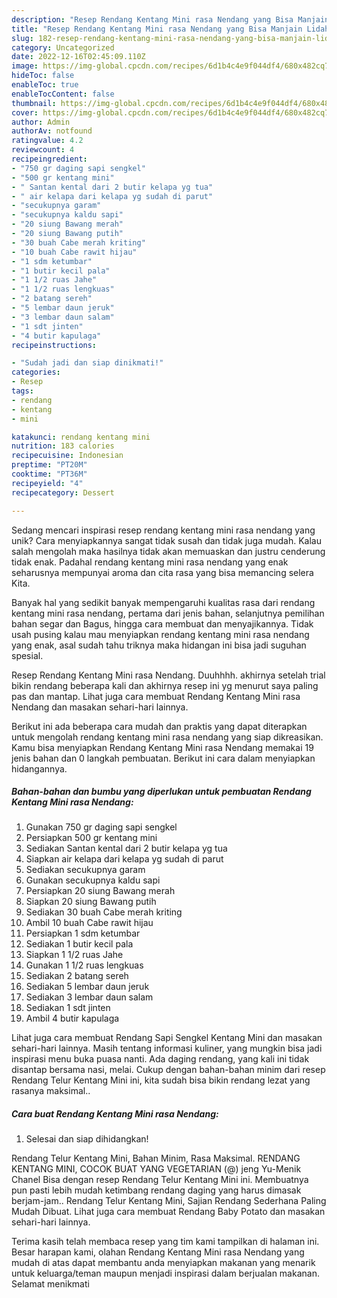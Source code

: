 ```yaml
---
description: "Resep Rendang Kentang Mini rasa Nendang yang Bisa Manjain Lidah"
title: "Resep Rendang Kentang Mini rasa Nendang yang Bisa Manjain Lidah"
slug: 182-resep-rendang-kentang-mini-rasa-nendang-yang-bisa-manjain-lidah
category: Uncategorized
date: 2022-12-16T02:45:09.110Z
image: https://img-global.cpcdn.com/recipes/6d1b4c4e9f044df4/680x482cq70/rendang-kentang-mini-rasa-nendang-foto-resep-utama.jpg
hideToc: false
enableToc: true
enableTocContent: false
thumbnail: https://img-global.cpcdn.com/recipes/6d1b4c4e9f044df4/680x482cq70/rendang-kentang-mini-rasa-nendang-foto-resep-utama.jpg
cover: https://img-global.cpcdn.com/recipes/6d1b4c4e9f044df4/680x482cq70/rendang-kentang-mini-rasa-nendang-foto-resep-utama.jpg
author: Admin
authorAv: notfound
ratingvalue: 4.2
reviewcount: 4
recipeingredient:
- "750 gr daging sapi sengkel"
- "500 gr kentang mini"
- " Santan kental dari 2 butir kelapa yg tua"
- " air kelapa dari kelapa yg sudah di parut"
- "secukupnya garam"
- "secukupnya kaldu sapi"
- "20 siung Bawang merah"
- "20 siung Bawang putih"
- "30 buah Cabe merah kriting"
- "10 buah Cabe rawit hijau"
- "1 sdm ketumbar"
- "1 butir kecil pala"
- "1 1/2 ruas Jahe"
- "1 1/2 ruas lengkuas"
- "2 batang sereh"
- "5 lembar daun jeruk"
- "3 lembar daun salam"
- "1 sdt jinten"
- "4 butir kapulaga"
recipeinstructions:

- "Sudah jadi dan siap dinikmati!"
categories:
- Resep
tags:
- rendang
- kentang
- mini

katakunci: rendang kentang mini 
nutrition: 183 calories
recipecuisine: Indonesian
preptime: "PT20M"
cooktime: "PT36M"
recipeyield: "4"
recipecategory: Dessert

---
```





Sedang mencari inspirasi resep rendang kentang mini rasa nendang yang unik? Cara menyiapkannya sangat tidak susah dan tidak juga mudah. Kalau salah mengolah maka hasilnya tidak akan memuaskan dan justru cenderung tidak enak. Padahal rendang kentang mini rasa nendang yang enak seharusnya mempunyai aroma dan cita rasa yang bisa memancing selera Kita.





Banyak hal yang sedikit banyak mempengaruhi kualitas rasa dari rendang kentang mini rasa nendang, pertama dari jenis bahan, selanjutnya pemilihan bahan segar dan Bagus, hingga cara membuat dan menyajikannya. Tidak usah pusing kalau mau menyiapkan rendang kentang mini rasa nendang yang enak,      asal sudah tahu triknya maka hidangan ini bisa jadi suguhan spesial.














Resep Rendang Kentang Mini rasa Nendang. Duuhhhh. akhirnya setelah trial bikin rendang beberapa kali dan akhirnya resep ini yg menurut saya paling pas dan mantap. Lihat juga cara membuat Rendang Kentang Mini rasa Nendang dan masakan sehari-hari lainnya.






Berikut ini ada beberapa cara mudah dan praktis yang dapat diterapkan untuk mengolah rendang kentang mini rasa nendang yang siap dikreasikan. Kamu bisa menyiapkan Rendang Kentang Mini rasa Nendang memakai 19 jenis bahan dan 0 langkah pembuatan. Berikut ini cara dalam menyiapkan hidangannya.

<!--inarticleads1-->

##### Bahan-bahan dan bumbu yang diperlukan untuk pembuatan Rendang Kentang Mini rasa Nendang:

1. Gunakan 750 gr daging sapi sengkel
1. Persiapkan 500 gr kentang mini
1. Sediakan  Santan kental dari 2 butir kelapa yg tua
1. Siapkan  air kelapa dari kelapa yg sudah di parut
1. Sediakan secukupnya garam
1. Gunakan secukupnya kaldu sapi
1. Persiapkan 20 siung Bawang merah
1. Siapkan 20 siung Bawang putih
1. Sediakan 30 buah Cabe merah kriting
1. Ambil 10 buah Cabe rawit hijau
1. Persiapkan 1 sdm ketumbar
1. Sediakan 1 butir kecil pala
1. Siapkan 1 1/2 ruas Jahe
1. Gunakan 1 1/2 ruas lengkuas
1. Sediakan 2 batang sereh
1. Sediakan 5 lembar daun jeruk
1. Sediakan 3 lembar daun salam
1. Sediakan 1 sdt jinten
1. Ambil 4 butir kapulaga


Lihat juga cara membuat Rendang Sapi Sengkel Kentang Mini dan masakan sehari-hari lainnya. Masih tentang informasi kuliner, yang mungkin bisa jadi inspirasi menu buka puasa nanti. Ada daging rendang, yang kali ini tidak disantap bersama nasi, melai. Cukup dengan bahan-bahan minim dari resep Rendang Telur Kentang Mini ini, kita sudah bisa bikin rendang lezat yang rasanya maksimal.. 

<!--inarticleads2-->

##### Cara buat Rendang Kentang Mini rasa Nendang:


1. Selesai dan siap dihidangkan!

Rendang Telur Kentang Mini, Bahan Minim, Rasa Maksimal. RENDANG KENTANG MINI, COCOK BUAT YANG VEGETARIAN (@) jeng Yu-Menik Chanel Bisa dengan resep Rendang Telur Kentang Mini ini. Membuatnya pun pasti lebih mudah ketimbang rendang daging yang harus dimasak berjam-jam.. Rendang Telur Kentang Mini, Sajian Rendang Sederhana Paling Mudah Dibuat. Lihat juga cara membuat Rendang Baby Potato dan masakan sehari-hari lainnya. 

Terima kasih telah membaca resep yang tim kami tampilkan di halaman ini. Besar harapan kami, olahan Rendang Kentang Mini rasa Nendang yang mudah di atas dapat membantu anda menyiapkan makanan yang menarik untuk keluarga/teman maupun menjadi inspirasi dalam berjualan makanan. Selamat menikmati
